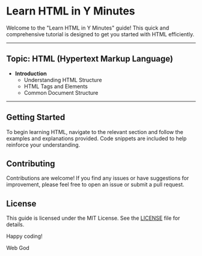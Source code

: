 # Learn HTML in Y Minutes

Welcome to the "Learn HTML in Y Minutes" guide! This quick and comprehensive tutorial is designed to get you started with HTML efficiently.

---
## Topic: HTML (Hypertext Markup Language)


- **Introduction**
  - Understanding HTML Structure
  - HTML Tags and Elements
  - Common Document Structure
---
## Getting Started

To begin learning HTML, navigate to the relevant section and follow the examples and explanations provided. Code snippets are included to help reinforce your understanding.

## Contributing

Contributions are welcome! If you find any issues or have suggestions for improvement, please feel free to open an issue or submit a pull request.

## License

This guide is licensed under the MIT License. See the [LICENSE](LICENSE) file for details.

Happy coding!

Web God 